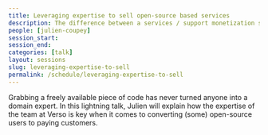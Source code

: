 ```yaml
---
title: Leveraging expertise to sell open-source based services
description: The difference between a services / support monetization strategy and a consulting/expertise-based monetization strategy.
people: [julien-coupey]
session_start:
session_end:
categories: [talk]
layout: sessions
slug: leveraging-expertise-to-sell
permalink: /schedule/leveraging-expertise-to-sell
---
```


Grabbing a freely available piece of code has never turned anyone into a domain expert. In this lightning talk,
Julien will explain how the expertise of the team at Verso is key when it comes to converting (some) open-source
users to paying customers.
